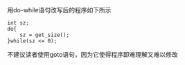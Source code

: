 用do-while语句改写后的程序如下所示
```
int sz;
do{
	sz = get_size();
}while(sz <= 0);
```
不建议读者使用goto语句，因为它使得程序即难理解又难以修改